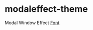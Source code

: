 # modaleffect-theme
Modal Window Effect
[Font](https://tympanus.net/codrops/2013/06/25/nifty-modal-window-effects/)
